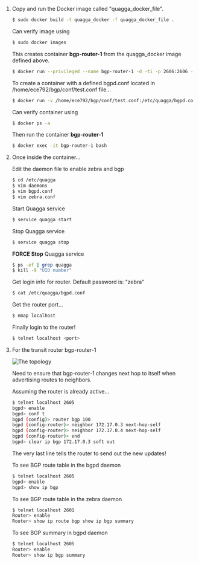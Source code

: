 1. Copy and run the Docker image called  "quagga_docker_file". 
    ```bash
    $ sudo docker build -t quagga_docker -f quagga_docker_file .
    ```

    Can verify image using
    ```bash
    $ sudo docker images
    ```

    This creates container **bgp-router-1** from the quagga_docker image defined above.
    ```bash
    $ docker run --privileged --name bgp-router-1 -d -ti -p 2606:2606 -p 180:180 quagga_docker
    ```

    To create a container with a defined bgpd.conf located in /home/ece792/bgp/conf/test.conf file...
    ```bash
    $ docker run -v /home/ece792/bgp/conf/test.conf:/etc/quagga/bgpd.conf --privileged --name bgp-router-1 -d -ti -p 2606:2606 -p 180:180 quagga_docker
    ```

    Can verify container using
    ```bash
    $ docker ps -a
    ```

    Then run the container **bgp-router-1**
    ```bash
    $ docker exec -it bgp-router-1 bash
    ```
2. Once inside the container...

    Edit the daemon file to enable zebra and bgp
    ```bash
    $ cd /etc/quagga
    $ vim daemons
    $ vim bgpd.conf
    $ vim zebra.conf
    ```

    Start Quagga service
    ```bash
    $ service quagga start
    ```
    Stop Quagga service
    ```bash
    $ service quagga stop
    ```
    **FORCE Stop** Quagga service
    ```bash
    $ ps -ef | grep quagga
    $ kill -9 "UID number"
    ```

    Get login info for router. Default password is: "zebra"
    ```bash
    $ cat /etc/quagga/bgpd.conf
    ```

    Get the router port...
    ```bash
    $ nmap localhost
    ```

    Finally login to the router!
    ```bash
    $ telnet localhost <port>
    ```

3. For the transit router bgp-router-1

    ![The topology](https://github.ncsu.edu/ashamas/overlay-linux/blob/bgp/overlay_south/bgp/topology.png)

    Need to ensure that bgp-router-1 changes next hop to itself when advertising routes to neighbors.
    
    Assuming the router is already active...
    ```bash
    $ telnet localhost 2605
    bgpd> enable
    bgpd> conf t
    bgpd (config)> router bgp 100
    bgpd (config-router)> neighbor 172.17.0.3 next-hop-self
    bgpd (config-router)> neighbor 172.17.0.4 next-hop-self
    bgpd (config-router)> end
    bgpd> clear ip bgp 172.17.0.3 soft out
    ```
    The very last line tells the router to send out the new updates!

    To see BGP route table in the bgpd daemon
    ```bash
    $ telnet localhost 2605
    bgpd> enable
    bgpd> show ip bgp
    ```

    To see BGP route table in the zebra daemon
    ```bash
    $ telnet localhost 2601
    Router> enable
    Router> show ip route bgp show ip bgp summary
    ```

    To see BGP summary in bgpd daemon
    ```bash
    $ telnet localhost 2605
    Router> enable
    Router> show ip bgp summary
    ```
